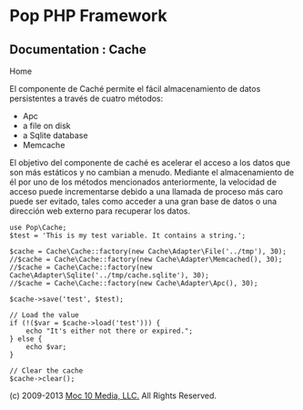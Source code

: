 Pop PHP Framework
=================

Documentation : Cache
---------------------

Home

El componente de Caché permite el fácil almacenamiento de datos
persistentes a través de cuatro métodos:

-   Apc
-   a file on disk
-   a Sqlite database
-   Memcache

El objetivo del componente de caché es acelerar el acceso a los datos
que son más estáticos y no cambian a menudo. Mediante el almacenamiento
de él por uno de los métodos mencionados anteriormente, la velocidad de
acceso puede incrementarse debido a una llamada de proceso más caro
puede ser evitado, tales como acceder a una gran base de datos o una
dirección web externo para recuperar los datos.

    use Pop\Cache;
    $test = 'This is my test variable. It contains a string.';

    $cache = Cache\Cache::factory(new Cache\Adapter\File('../tmp'), 30);
    //$cache = Cache\Cache::factory(new Cache\Adapter\Memcached(), 30);
    //$cache = Cache\Cache::factory(new Cache\Adapter\Sqlite('../tmp/cache.sqlite'), 30);
    //$cache = Cache\Cache::factory(new Cache\Adapter\Apc(), 30);

    $cache->save('test', $test);

    // Load the value
    if (!($var = $cache->load('test'))) {
        echo "It's either not there or expired.";
    } else {
        echo $var;
    }

    // Clear the cache
    $cache->clear();

\(c) 2009-2013 [Moc 10 Media, LLC.](http://www.moc10media.com) All
Rights Reserved.
